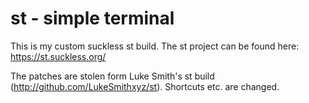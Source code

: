 # st - simple terminal

This is my custom suckless st build. The st project can be found here: https://st.suckless.org/

The patches are stolen form Luke Smith's st build (http://github.com/LukeSmithxyz/st). Shortcuts etc. are changed.
